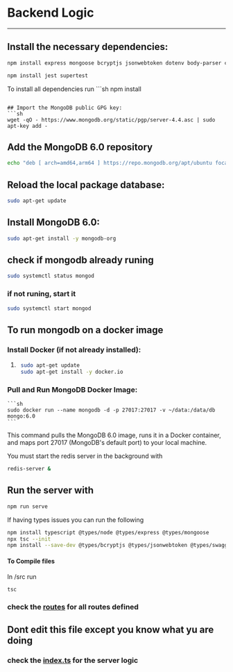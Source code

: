 # Backend Logic
-----------------

## Install the necessary dependencies:
```sh
npm install express mongoose bcryptjs jsonwebtoken dotenv body-parser cors swagger-jsdoc swagger-ui-express redis
```
```sh
npm install jest supertest
```

To install all dependencies run ```sh 
npm install
```

## Import the MongoDB public GPG key:
```sh
wget -qO - https://www.mongodb.org/static/pgp/server-4.4.asc | sudo apt-key add -
```

## Add the MongoDB 6.0 repository
```sh
echo "deb [ arch=amd64,arm64 ] https://repo.mongodb.org/apt/ubuntu focal/mongodb-org/6.0 multiverse" | sudo tee /etc/apt/sources.list.d/mongodb-org-6.0.list
```

## Reload the local package database:
```sh
sudo apt-get update
```

## Install MongoDB 6.0:
```sh
sudo apt-get install -y mongodb-org
```
## check if mongodb already runing
```sh
sudo systemctl status mongod
```

### if not runing, start it
```sh
sudo systemctl start mongod
```

## To run mongodb on a docker image
### Install Docker (if not already installed):
1. ```sh
    sudo apt-get update
    sudo apt-get install -y docker.io
    ```

### Pull and Run MongoDB Docker Image:
    ```sh
    sudo docker run --name mongodb -d -p 27017:27017 -v ~/data:/data/db mongo:6.0
    ```
This command pulls the MongoDB 6.0 image, runs it in a Docker container, and maps port 27017 (MongoDB's default port) to your local machine.

You must start the redis server in the background with
```sh
redis-server &
```

## Run the server with
```sh
npm run serve
```

If having types issues you can run the following
```sh
npm install typescript @types/node @types/express @types/mongoose
npx tsc --init
npm install --save-dev @types/bcryptjs @types/jsonwebtoken @types/swagger-jsdoc @types/swagger-ui-express
```


#### To Compile files
In /src run
```sh
tsc
```
### check the [routes](/backend/src/routes/) for all routes defined

## Dont edit this file except you know what yu are doing
### check the [index.ts](/backend/src/index.ts) for the server logic
